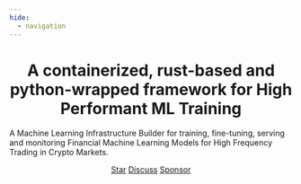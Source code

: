 ```yaml
---
hide:
  - navigation
---
```


<div style="text-align: center">
  <h1> A containerized, rust-based and python-wrapped framework for High Performant ML Training </h1>
</div>

A Machine Learning Infrastructure Builder for training, fine-tuning, serving and monitoring Financial Machine Learning Models for High Frequency Trading in Crypto Markets.

<script async defer src="https://buttons.github.io/buttons.js"></script>
<p align="center">
  <a class="github-button" href="https://github.com/iteralabs/atelier" data-size="large" data-show-count="true" data-color-scheme="light" aria-label="Star iteralabs/atelier on GitHub">Star</a>
<a class="github-button" href="https://github.com/iteralabs/atelier/discussions" data-icon="octicon-comment-discussion" data-size="large" aria-label="Discuss iteralabs/atelier on GitHub">Discuss</a>
  <a class="github-button" href="https://github.com/sponsors/iffranciscome" data-size="large" data-icon="octicon-heart" data-color-scheme="light" aria-label="Sponsor @iffranciscome on GitHub">Sponsor</a>
</p>

